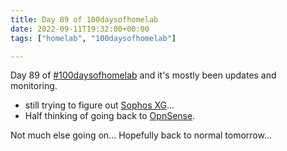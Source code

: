 ```yaml
---
title: Day 89 of 100daysofhomelab
date: 2022-09-11T19:32:00+00:00
tags: ["homelab", "100daysofhomelab"]

---
```


Day 89 of [#100daysofhomelab](https://twitter.com/hashtag/100DaysOfHomeLab) and it's mostly been updates and monitoring. 

* still trying to figure out [Sophos XG](https://www.sophos.com/en-us/free-tools/sophos-xg-firewall-home-edition)...
* Half thinking of going back to [OpnSense](https://opnsense.org/). 

Not much else going on... Hopefully back to normal tomorrow...